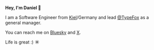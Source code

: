 **Hey, I'm Daniel 👋**

I am a Software Engineer from [Kiel](https://www.kiel.de)/Germany and lead [@TypeFox](https://github.com/TypeFox) as a general manager.

You can reach me on [Bluesky](https://bsky.app/profile/danieldietrich.bsky.social) and [X](https://twitter.com/danieldietrich).

Life is great :) ☀️
